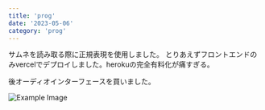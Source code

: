 ```yaml
---
title: 'prog'
date: '2023-05-06'
category: 'prog'
---
```

サムネを読み取る際に正規表現を使用しました。
とりあえずフロントエンドのみvercelでデプロイしました。herokuの完全有料化が痛すぎる。

後オーディオインターフェースを買いました。


![Example Image](/images/interface.png)

